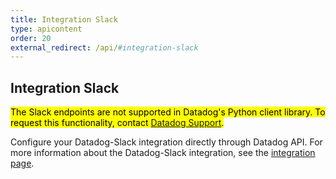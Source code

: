 ```yaml
---
title: Integration Slack
type: apicontent
order: 20
external_redirect: /api/#integration-slack
---
```


## Integration Slack

<mark>The Slack endpoints are not supported in Datadog's Python client library. To request this functionality, contact [Datadog Support][1].</mark>

Configure your Datadog-Slack integration directly through Datadog API.
For more information about the Datadog-Slack integration, see the [integration page][2].

[1]: /help
[2]: /integrations/slack
